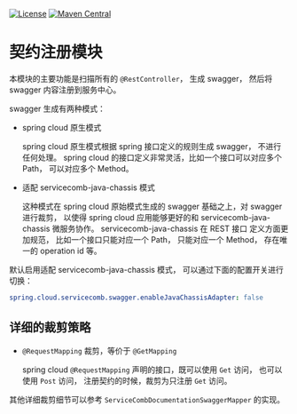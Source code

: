 [![License](https://img.shields.io/badge/license-Apache%202-4EB1BA.svg)](https://www.apache.org/licenses/LICENSE-2.0.html)
[![Maven Central](https://maven-badges.herokuapp.com/maven-central/com.huaweicloud/spring-cloud-huawei/badge.svg)](https://search.maven.org/search?q=g:com.huaweicloud%20AND%20a:spring-cloud-huawei-dependencies)
# 契约注册模块

本模块的主要功能是扫描所有的 `@RestController`， 生成 swagger， 然后将 swagger 内容注册到服务中心。

swagger 生成有两种模式：

* spring cloud 原生模式
  
  spring cloud 原生模式根据 spring 接口定义的规则生成 swagger， 不进行任何处理。 spring cloud
  的接口定义非常灵活，比如一个接口可以对应多个 Path， 可以对应多个 Method。 

* 适配 servicecomb-java-chassis 模式

  这种模式在 spring cloud 原始模式生成的 swagger 基础之上，对 swagger 进行裁剪， 以使得 spring cloud
  应用能够更好的和 servicecomb-java-chassis 微服务协作。 servicecomb-java-chassis 在 REST 接口
  定义方面更加规范， 比如一个接口只能对应一个 Path， 只能对应一个 Method， 存在唯一的 operation id 等。

默认启用适配 servicecomb-java-chassis 模式， 可以通过下面的配置开关进行切换：

```yaml
spring.cloud.servicecomb.swagger.enableJavaChassisAdapter: false
```

## 详细的裁剪策略

* `@RequestMapping` 裁剪，等价于 `@GetMapping`

  spring cloud `@RequestMapping` 声明的接口，既可以使用 `Get` 访问， 也可以使用 `Post` 访问，
  注册契约的时候，裁剪为只注册 `Get` 访问。 

其他详细裁剪细节可以参考 `ServiceCombDocumentationSwaggerMapper` 的实现。